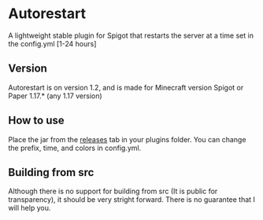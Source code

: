 # Autorestart
A lightweight stable plugin for Spigot that restarts the server at a time set in the config.yml [1-24 hours]

## Version
Autorestart is on version 1.2, and is made for Minecraft version Spigot or Paper 1.17.* (any 1.17 version)

## How to use
Place the jar from the [releases](https://github.com/NebulaBC/Autorestart/releases/latest) tab in your plugins folder. You can change the prefix, time, and colors in config.yml.

## Building from src
Although there is no support for building from src (It is public for transparency), it should be very stright forward. There is no guarantee that I will help you.
